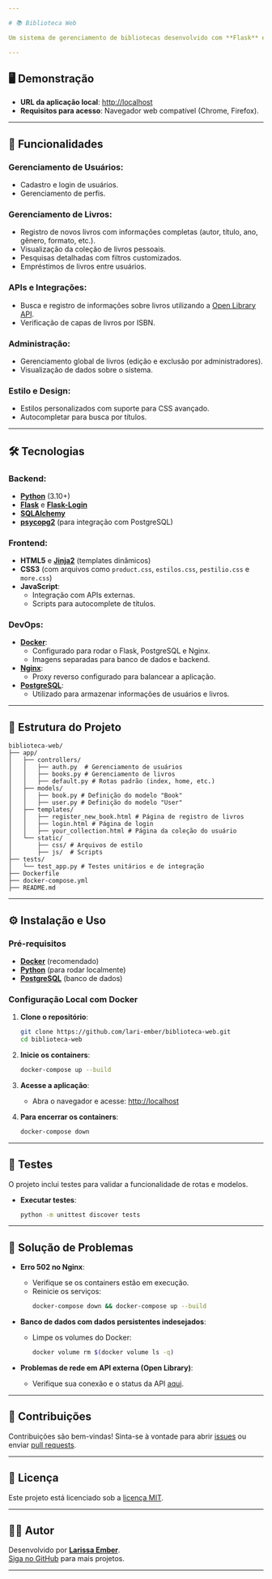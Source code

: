```yaml
---

# 📚 Biblioteca Web

Um sistema de gerenciamento de bibliotecas desenvolvido com **Flask** e **SQLAlchemy**, permitindo que usuários façam cadastro, gerenciem coleções de livros, emprestem e pesquisem informações sobre livros utilizando a [API da Open Library](https://openlibrary.org/developers/api). Este projeto também inclui integração com **Docker** para facilitar o deploy e o desenvolvimento.

---
```


## 🖥️ Demonstração

- **URL da aplicação local**: [http://localhost](http://localhost)  
- **Requisitos para acesso**: Navegador web compatível (Chrome, Firefox).

---

## 🚀 Funcionalidades

### Gerenciamento de Usuários:
- Cadastro e login de usuários.
- Gerenciamento de perfis.

### Gerenciamento de Livros:
- Registro de novos livros com informações completas (autor, título, ano, gênero, formato, etc.).
- Visualização da coleção de livros pessoais.
- Pesquisas detalhadas com filtros customizados.
- Empréstimos de livros entre usuários.

### APIs e Integrações:
- Busca e registro de informações sobre livros utilizando a [Open Library API](https://openlibrary.org/developers/api).
- Verificação de capas de livros por ISBN.

### Administração:
- Gerenciamento global de livros (edição e exclusão por administradores).
- Visualização de dados sobre o sistema.

### Estilo e Design:
- Estilos personalizados com suporte para CSS avançado.
- Autocompletar para busca por títulos.

---

## 🛠️ Tecnologias

### Backend:
- **[Python](https://www.python.org/)** (3.10+)
- **[Flask](https://flask.palletsprojects.com/)** e **[Flask-Login](https://flask-login.readthedocs.io/)**
- **[SQLAlchemy](https://docs.sqlalchemy.org/)**
- **[psycopg2](https://www.psycopg.org/docs/)** (para integração com PostgreSQL)

### Frontend:
- **HTML5** e **[Jinja2](https://jinja.palletsprojects.com/en/3.0.x/)** (templates dinâmicos)
- **CSS3** (com arquivos como `product.css`, `estilos.css`, `pestilio.css` e `more.css`)
- **JavaScript**:
  - Integração com APIs externas.
  - Scripts para autocomplete de títulos.

### DevOps:
- **[Docker](https://docs.docker.com/)**:
  - Configurado para rodar o Flask, PostgreSQL e Nginx.
  - Imagens separadas para banco de dados e backend.
- **[Nginx](https://nginx.org/)**:
  - Proxy reverso configurado para balancear a aplicação.
- **[PostgreSQL](https://www.postgresql.org/)**:
  - Utilizado para armazenar informações de usuários e livros.

---

## 📂 Estrutura do Projeto

```plaintext
biblioteca-web/
├── app/
│   ├── controllers/
│   │   ├── auth.py  # Gerenciamento de usuários
│   │   ├── books.py # Gerenciamento de livros
│   │   ├── default.py # Rotas padrão (index, home, etc.)
│   ├── models/
│   │   ├── book.py # Definição do modelo "Book"
│   │   ├── user.py # Definição do modelo "User"
│   ├── templates/
│   │   ├── register_new_book.html # Página de registro de livros
│   │   ├── login.html # Página de login
│   │   ├── your_collection.html # Página da coleção do usuário
│   └── static/
│       ├── css/ # Arquivos de estilo
│       ├── js/  # Scripts
├── tests/
│   └── test_app.py # Testes unitários e de integração
├── Dockerfile
├── docker-compose.yml
├── README.md
```

---

## ⚙️ Instalação e Uso

### Pré-requisitos
- **[Docker](https://docs.docker.com/get-docker/)** (recomendado)
- **[Python](https://www.python.org/)** (para rodar localmente)
- **[PostgreSQL](https://www.postgresql.org/)** (banco de dados)

### Configuração Local com Docker

1. **Clone o repositório**:
   ```bash
   git clone https://github.com/lari-ember/biblioteca-web.git
   cd biblioteca-web
   ```

2. **Inicie os containers**:
   ```bash
   docker-compose up --build
   ```

3. **Acesse a aplicação**:
   - Abra o navegador e acesse: [http://localhost](http://localhost)

4. **Para encerrar os containers**:
   ```bash
   docker-compose down
   ```

---

## 🧪 Testes

O projeto inclui testes para validar a funcionalidade de rotas e modelos.

- **Executar testes**:
  ```bash
  python -m unittest discover tests
  ```

---

## 🔧 Solução de Problemas

- **Erro 502 no Nginx**:
  - Verifique se os containers estão em execução.
  - Reinicie os serviços:
    ```bash
    docker-compose down && docker-compose up --build
    ```

- **Banco de dados com dados persistentes indesejados**:
  - Limpe os volumes do Docker:
    ```bash
    docker volume rm $(docker volume ls -q)
    ```

- **Problemas de rede em API externa (Open Library)**:
  - Verifique sua conexão e o status da API [aqui](https://status.openlibrary.org/).

---

## 🌟 Contribuições

Contribuições são bem-vindas! Sinta-se à vontade para abrir [issues](https://github.com/lari-ember/biblioteca-web/issues) ou enviar [pull requests](https://github.com/lari-ember/biblioteca-web/pulls).

---

## 📜 Licença

Este projeto está licenciado sob a [licença MIT](LICENSE).

---

## 👩‍💻 Autor

Desenvolvido por **[Larissa Ember](https://github.com/lari-ember)**.  
[Siga no GitHub](https://github.com/lari-ember) para mais projetos.

---
